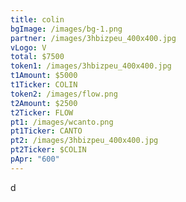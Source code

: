 ```yaml
---
title: colin
bgImage: /images/bg-1.png
partner: /images/3hbizpeu_400x400.jpg
vLogo: V
total: $7500
token1: /images/3hbizpeu_400x400.jpg
t1Amount: $5000
t1Ticker: COLIN
token2: /images/flow.png
t2Amount: $2500
t2Ticker: FLOW
pt1: /images/wcanto.png
pt1Ticker: CANTO
pt2: /images/3hbizpeu_400x400.jpg
pt2Ticker: $COLIN
pApr: "600"
---
```

d